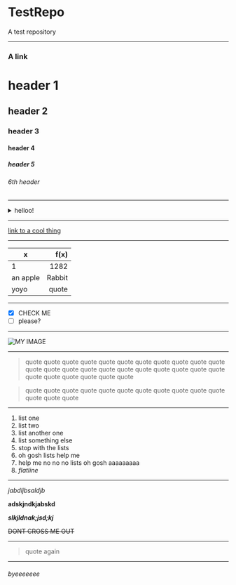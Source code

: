 # TestRepo
A test repository
* * *
### A link
# header 1
## header 2
### header 3
#### header 4
##### header 5
###### 6th header

* * *

<details><summary>helloo!</summary>
  thing a <br>
  thing 2 <br>
  thing next <br>
  another thing <br>
  bye now <br>
  🤬 <br>
</details>

* * *

[link to a cool thing](https://www.youtube.com/watch?v=dQw4w9WgXcQ)

* * *

| x | f(x) |
| --- | ---------------: |
| 1 | 1282 |
| an apple | Rabbit |
| yoyo | quote |

* * *

- [x] CHECK ME
- [ ] please?

* * *

![MY IMAGE](https://media.idownloadblog.com/wp-content/uploads/2018/07/Samsung-iphone-X-ad-notch.jpg)

* * *

> quote quote quote quote quote quote quote quote quote quote quote quote quote quote 
> quote quote quote quote quote quote quote quote quote quote quote quote quote quote 

> quote quote quote quote quote quote quote quote quote quote quote quote quote quote 

* * *

1. list one
2. list two
3. list another one
4. list something else
5. stop with the lists
29. oh gosh lists help me
342. help me no no no lists oh gosh aaaaaaaaa
23. _flatline_

* * *

*jabdljbsaldjb*

**adskjndkjabskd**

**_slkjldnak;jsd;kj_**

~~DONT CROSS ME OUT~~

* * *

> quote again

* * *

###### byeeeeeee


